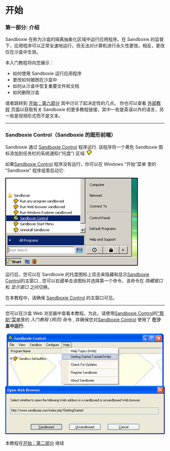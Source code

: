 # 开始

### 第一部分: 介绍

Sandboxie 在称为沙盒的隔离抽象化区域中运行应用程序。在 Sandboxie 的监督下，应用程序可以正常全速地运行，但无法对计算机进行永久性更改。相反，更改仅在沙盒中生效。

本入门教程将向您展示：

  * 如何使用 Sandboxie 运行应用程序
  * 更改如何被困在沙盒中
  * 如何从沙盒中恢复重要文件和文档
  * 如何删除沙盒 


或者跳转到 [开始：第六部分](GettingStartedPartSix.md) 其中讨论了起决定性的几点。
你也可以查看 [外部教程](ExternalTutorials.md) 页面以获取有关 Sandboxie 的更多教程链接，其中一些是英语以外的语言，另一些是视频形式而不是文本。

* * *

### Sandboxie Control（Sandboxie 的图形前端）

Sandboxie 通过 [Sandboxie Control](SandboxieControl.md) 程序运行. 该程序将一个黄色 Sandboxie 图标添加到任务栏的系统通知(“托盘”) 区域:
![](../Media/TrayIconEmpty.png)

如果[Sandboxie Control](SandboxieControl.md) 程序没有运行，你可以在 Windows “开始”菜单 里的 “Sandboxie” 程序组里启动它:

![](../Media/StartMenuStartControlVista.png)


运行后，您可以在 Sandboxie 的托盘图标上双击来隐藏和显示[Sandboxie Control](SandboxieControl.md)的主窗口 , 您可以右键单击该图标并选择第一个命令，该命令在 _隐藏窗口_ 和 _显示窗口_ 之间切换。

在本教程中，请确保 [Sandboxie Control](SandboxieControl.md) 的主窗口可见。

* * *

您可以在沙盒 Web 浏览器中查看本教程。为此，请使用[Sandboxie Control](SandboxieControl.md)的[“帮助”菜单](HelpMenu.md)里的 _入门教程 (网页)_ 命令 , 并确保您对[Sandboxie Control](SandboxieControl.md) 使用了 **在沙盒中运行**:

![](../Media/OpenGettingStarted.png)

本教程在[开始：第二部分](GettingStartedPartTwo.md) 继续
